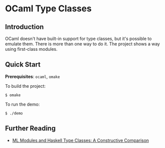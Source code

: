 # OCaml Type Classes

## Introduction
OCaml doesn't have built-in support for type classes, but it's possible
to emulate them. There is more than one way to do it. The project
shows a way using first-class modules.

## Quick Start
**Prerequisites**: `ocaml`, `omake`

To build the project:
```
$ omake
```
To run the demo:
```
$ ./demo
```

## Further Reading
- [ML Modules and Haskell Type Classes: A Constructive Comparison](http://www.cse.unsw.edu.au/~chak/papers/modules-classes.pdf)
